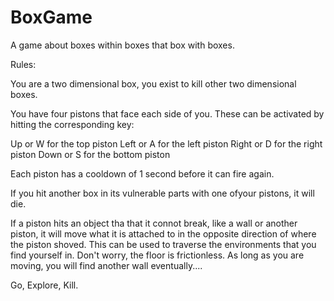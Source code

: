 # BoxGame
A game about boxes within boxes that box with boxes.

Rules:

You are a two dimensional box, you exist to kill other two dimensional boxes.

You have four pistons that face each side of you.  These can be activated by hitting the corresponding key:

Up or W for the top piston
Left or A for the left piston
Right or D for the right piston
Down or S for the bottom piston

Each piston has a cooldown of 1 second before it can fire again.

If you hit another box in its vulnerable parts with one ofyour pistons, it will die.

If a piston hits an object tha that it connot break, like a wall or another piston, it will move what it is attached to in the opposite direction of where the piston shoved. This can be used to traverse the environments that you find yourself in.  Don't worry, the floor is frictionless.  As long as you are moving, you will find another wall eventually....

Go, Explore, Kill.
